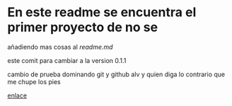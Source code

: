 # En este readme se encuentra el primer proyecto de no se

añadiendo mas cosas al _readme.md_

este comit para cambiar a la version 0.1.1

cambio de prueba
dominando git y github alv y quien diga lo contrario que me chupe los pies

[enlace](https://github.com/friolan)
